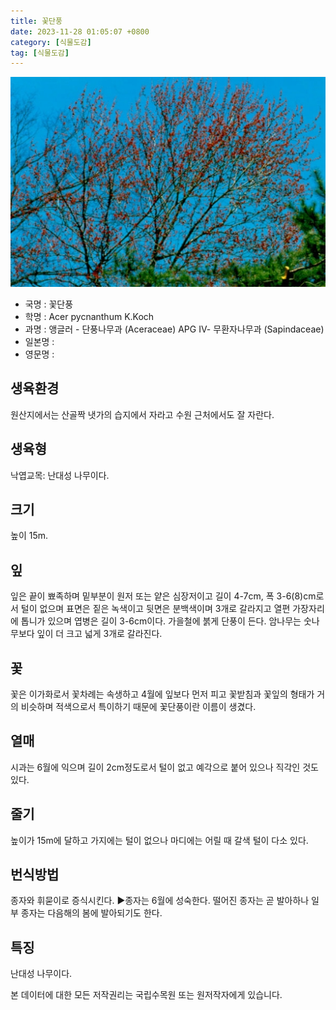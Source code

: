 ```yaml
---
title: 꽃단풍
date: 2023-11-28 01:05:07 +0800
category: [식물도감]
tag: [식물도감]
---
```




![꽃단풍](/assets/img/fileUpload/plants/basic/Aceraceae/Acer/18816/18816_1_th2.jpg)
- 국명 : 꽃단풍
- 학명 : Acer pycnanthum K.Koch
- 과명 : 앵글러 - 단풍나무과 (Aceraceae) APG Ⅳ- 무환자나무과 (Sapindaceae)
- 일본명 : 
- 영문명 : 


## 생육환경
원산지에서는 산골짝 냇가의 습지에서 자라고 수원 근처에서도 잘 자란다.
## 생육형
낙엽교목: 난대성 나무이다.
## 크기
높이 15m.
## 잎
잎은 끝이 뾰족하며 밑부분이 원저 또는 얕은 심장저이고 길이 4-7cm, 폭 3-6(8)cm로서 털이 없으며 표면은 짙은 녹색이고 뒷면은 분백색이며 3개로 갈라지고 열편 가장자리에 톱니가 있으며 엽병은 길이 3-6cm이다. 가을철에 붉게 단풍이 든다. 암나무는 숫나무보다 잎이 더 크고 넓게 3개로 갈라진다.
## 꽃
꽃은 이가화로서  꽃차례는 속생하고 4월에 잎보다 먼저 피고 꽃받침과 꽃잎의 형태가 거의 비슷하며 적색으로서 특이하기 때문에 꽃단풍이란 이름이 생겼다.
## 열매
시과는 6월에 익으며 길이 2cm정도로서 털이 없고 예각으로 붙어 있으나 직각인 것도 있다.
## 줄기
높이가 15m에 달하고 가지에는 털이 없으나 마디에는 어릴 때 갈색 털이 다소 있다.
## 번식방법
종자와 휘묻이로 증식시킨다.
▶종자는 6월에 성숙한다. 떨어진 종자는 곧 발아하나 일부 종자는 다음해의 봄에 발아되기도 한다.
## 특징
난대성 나무이다.






본 데이터에 대한 모든 저작권리는 국립수목원 또는 원저작자에게 있습니다.
